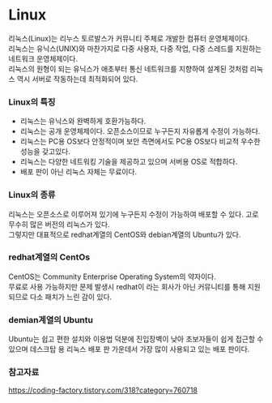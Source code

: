 # Linux
리눅스(Linux)는 리누스 토르발스가 커뮤니티 주체로 개발한 컴퓨터 운영체제이다.  
리눅스는 유닉스(UNIX)와 마찬가지로 다중 사용자, 다중 작업, 다중 스레드를 지원하는 네트워크 운영체제이다.  
리눅스의 원형이 되는 유닉스가 애초부터 통신 네트워크를 지향하여 설계된 것처럼 리눅스 역시 서버로 작동하는데 최적화되어 있다.
### Linux의 특징
-	리눅스는 유닉스와 완벽하게 호환가능하다.
-	리눅스는 공개 운영체제이다. 오픈소스이므로 누구든지 자유롭게 수정이 가능하다.
-	리눅스는 PC용 OS보다 안정적이며 보안 측면에서도 PC용 OS보다 비교적 우수한 성능을 갖고있다.
-	리눅스는 다양한 네트워킹 기술을 제공하고 있으며 서버용 OS로 적합하다.
-	배포 판이 아닌 리눅스 자체는 무료이다.
### Linux의 종류
리눅스는 오픈소스로 이루어져 있기에 누구든지 수정이 가능하여 배포할 수 있다. 고로 무수히 많은 버전의 리눅스가 있다.  
그렇지만 대표적으로 redhat계열의 CentOS와 debian계열의 Ubuntu가 있다.
### redhat계열의 CentOs
CentOS는 Community Enterprise Operating System의 약자이다.  
무료로 사용 가능하지만 문제 발생시 redhat이 라는 회사가 아닌 커뮤니티를 통해 지원되므로 다소 패치가 느린 감이 있다.
### demian계열의 Ubuntu
Ubuntu는 쉽고 편한 설치와 이용법 덕분에 진입장벽이 낮아 초보자들이 쉽게 접근할 수 있으며 데스크탑 용 리눅스 배포 판 가운데서 가장 많이 사용되고 있는 배포 판이다.

### 참고자료
https://coding-factory.tistory.com/318?category=760718
